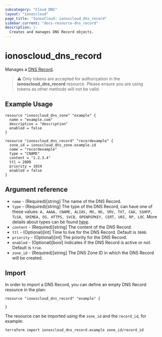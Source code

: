 ```yaml
---
subcategory: "Cloud DNS"
layout: "ionoscloud"
page_title: "IonosCloud: ionoscloud_dns_record"
sidebar_current: "docs-resource-dns_record"
description: |-
  Creates and manages DNS Record objects.
---
```


# ionoscloud_dns_record

Manages a [DNS Record](https://docs.ionos.com/cloud/network-services/cloud-dns/overview).

> ⚠️  Only tokens are accepted for authorization in the **ionoscloud_dns_record** resource. Please ensure you are using tokens as other methods will not be valid.

## Example Usage

```hcl
resource "ionoscloud_dns_zone" "example" {
  name = "example.com"
  description = "description"
  enabled = false
}

resource "ionoscloud_dns_record" "recordexample" {
  zone_id = ionoscloud_dns_zone.example.id
  name = "recordexample"
  type = "CNAME"
  content = "1.2.3.4"
  ttl = 2000
  priority = 1024
  enabled = false
}
```

## Argument reference

* `name` - (Required)[string] The name of the DNS Record.
* `type` - (Required)[string] The type of the DNS Record, can have one of these values: `A, AAAA, CNAME, ALIAS, MX, NS, SRV, TXT, CAA, SSHFP, TLSA, SMIMEA, DS, HTTPS, SVCB, OPENPGPKEY, CERT, URI, RP, LOC`. More details about types can be found [here](https://docs.ionos.com/dns-as-a-service/readme/api-how-tos/create-a-new-dns-record#create-records-of-other-types).
* `content` - (Required)[string] The content of the DNS Record.
* `ttl` - (Optional)[int] Time to live for the DNS Record. Default is `3600`.
* `priority` - (Optional)[int] The priority for the DNS Record.
* `enabled` - (Optional)[bool] Indicates if the DNS Record is active or not. Default is `true`.
* `zone_id` - (Required)[string] The DNS Zone ID in which the DNS Record will be created.

## Import

In order to import a DNS Record, you can define an empty DNS Record resource in the plan:
```hcl
resource "ionoscloud_dns_record" "example" {
  
}
```
The resource can be imported using the `zone_id` and the `record_id`, for example:

```shell
terraform import ionoscloud_dns_record.example zone_id/record_id
```